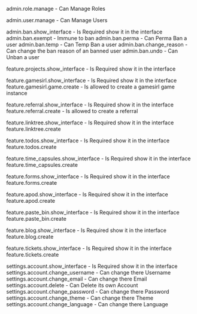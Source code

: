 admin.role.manage - Can Manage Roles

admin.user.manage - Can Manage Users

admin.ban.show_interface - Is Required show it in the interface
admin.ban.exempt - Immune to ban
admin.ban.perma - Can Perma Ban a user
admin.ban.temp - Can Temp Ban a user
admin.ban.change_reason - Can change the ban reason of an banned user
admin.ban.undo - Can Unban a user

feature.projects.show_interface - Is Required show it in the interface

feature.gamesirl.show_interface - Is Required show it in the interface
feature.gamesirl.game.create - Is allowed to create a gamesirl game instance

feature.referral.show_interface - Is Required show it in the interface
feature.referral.create - Is allowed to create a referral

feature.linktree.show_interface - Is Required show it in the interface
feature.linktree.create

feature.todos.show_interface - Is Required show it in the interface
feature.todos.create

feature.time_capsules.show_interface - Is Required show it in the interface
feature.time_capsules.create

feature.forms.show_interface - Is Required show it in the interface
feature.forms.create

feature.apod.show_interface - Is Required show it in the interface
feature.apod.create

feature.paste_bin.show_interface - Is Required show it in the interface
feature.paste_bin.create

feature.blog.show_interface - Is Required show it in the interface
feature.blog.create

feature.tickets.show_interface - Is Required show it in the interface
feature.tickets.create

settings.account.show_interface - Is Required show it in the interface
settings.account.change_username - Can change there Username
settings.account.change_email - Can change there Email
settings.account.delete - Can Delete its own Account
settings.account.change_password - Can change there Password
settings.account.change_theme - Can change there Theme
settings.account.change_language - Can change there Language